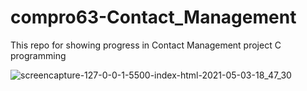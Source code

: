 # compro63-Contact_Management
This repo for showing progress in Contact Management project C programming

![screencapture-127-0-0-1-5500-index-html-2021-05-03-18_47_30](https://user-images.githubusercontent.com/71114538/116872446-1713f380-ac40-11eb-8029-f2407178e736.png)
